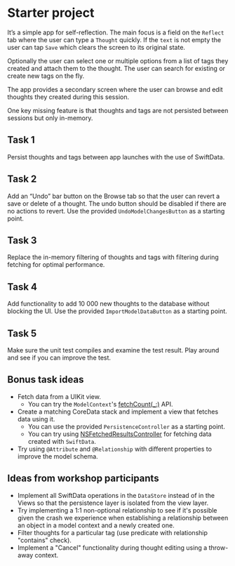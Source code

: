 
# Starter project

It’s a simple app for self-reflection. The main focus is a field on the `Reflect` tab where the user can type a `Thought` quickly. If the `text` is not empty the user can tap `Save` which clears the screen to its original state.

Optionally the user can select one or multiple options from a list of tags they created and attach them to the thought. The user can search for existing or create new tags on the fly.

The app provides a secondary screen where the user can browse and edit thoughts they created during this session.

One key missing feature is that thoughts and tags are not persisted between sessions but only in-memory. 

## Task 1

Persist thoughts and tags between app launches with the use of SwiftData.

## Task 2

Add an “Undo” bar button on the Browse tab so that the user can revert a save or delete of a thought. 
The undo button should be disabled if there are no actions to revert.
Use the provided `UndoModelChangesButton` as a starting point.

## Task 3

Replace the in-memory filtering of thoughts and tags with filtering during fetching for optimal performance.

## Task 4

Add functionality to add 10 000 new thoughts to the database without blocking the UI.
Use the provided `ImportModelDataButton` as a starting point.

## Task 5 

Make sure the unit test compiles and examine the test result. Play around and see if you can improve the test.

## Bonus task ideas

- Fetch data from a UIKit view.
  - You can try the `ModelContext`'s [fetchCount(\_:)](https://developer.apple.com/documentation/swiftdata/modelcontext/fetchcount(_:)) API.
- Create a matching CoreData stack and implement a view that fetches data using it.
  - You can use the provided `PersistenceController` as a starting point.
  - You can try using [NSFetchedResultsController](https://developer.apple.com/documentation/coredata/nsfetchedresultscontroller) for fetching data created with `SwiftData`.
- Try using `@Attribute` and `@Relationship` with different properties to improve the model schema.

## Ideas from workshop participants

- Implement all SwiftData operations in the `DataStore` instead of in the Views so that the persistence layer is isolated from the view layer.
- Try implementing a 1:1 non-optional relationship to see if it's possible given the crash we experience when establishing a relationship between an object in a model context and a newly created one.
- Filter thoughts for a particular tag (use predicate with relationship "contains" check).
- Implement a "Cancel" functionality during thought editing using a throw-away context.
